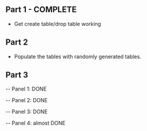 ## Part 1 - COMPLETE
- Get create table/drop table working 

## Part 2
- Populate the tables with randomly generated tables.  

## Part 3

-- Panel 1: DONE

-- Panel 2: DONE

-- Panel 3: DONE

-- Panel 4: almost DONE